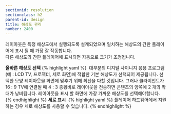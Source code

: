 ```yaml
---
sectionid: resolution
sectionclass: h2
parent-id: design
title: 해상도 관리
number: 2400
---
```

레이아웃은 특정 해상도에서 실행되도록 설계되었으며 일치하는 해상도의 간판 플레이어에 표시 될 때 가장 잘 작동합니다.  
다른 해상도의 간판 플레이어에 표시되면 자동으로 크기가 조정됩니다.

__올바른 해상도 선택__
{% highlight yaml %} 
대부분의 디지털 사이니지 응용 프로그램 (예 : LCD TV, 프로젝터, 세로 화면)에 적합한 기본 해상도가 선택되어 제공됩니다.
선택한 모양 레이아웃을 화면에 맞추기 위해 최선을 다할 것입니다. 그러나 클라이언트가 16 : 9 TV에 연결될 때 4 : 3 종횡비로 레이아웃을 전송하면 콘텐츠의 양쪽에 2 개의 막대가 낭비됩니다.
레이아웃을 표시 할 화면에 가장 가까운 해상도를 선택해야합니다.
{% endhighlight %}
__세로 표시__ 
{% highlight yaml %}
플레이어 하드웨어에서 지원하는 경우 세로 해상도를 사용할 수 있습니다.
{% endhighlight %}
